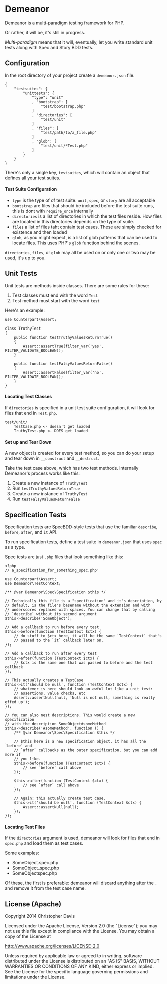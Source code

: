 # Demeanor

Demeanor is a multi-paradigm testing framework for PHP.

Or rather, it will be, it's still in progress.

*Multi-paradigm* means that it will, eventually, let you write standard unit
tests along with Spec and Story BDD tests.

## Configuration

In the root directory of your project create a `demeanor.json` file.

    {
        "testsuites": {
            "unittests": {
                "type": "unit"
                , "bootstrap": [
                    "test/bootstrap.php"
                ]
                , "directories": [
                    "test/unit"
                ]
                , "files": [
                    "test/path/to/a_file.php"
                ]
                , "glob": [
                    "test/unit/*Test.php"
                ]
            }
        }
    }

There's only a single key, `testsuites`, which will contain an object that
defines all your test suites.

#### Test Suite Configuration

- `type` is the type of of test suite. `unit`, `spec`, or `story` are all
  acceptable
- `bootstrap` are files that should be included before the test suite runs, this
  is dont with `require_once` internally
- `directories` is a list of directories in which the test files reside. How
  files are located in this directories depends on the type of suite.
- `files` a list of files taht contain test cases. These are simply checked for
  existence and then loaded
- `glob`, as you might expect, is a list of glob patterns that can be used to
  locate files. This uses PHP's `glob` function behind the scenes.

`directories`, `files`, or `glob` may all be used on or only one or two may be
used, it's up to you.

## Unit Tests

Unit tests are methods inside classes. There are some rules for these:

1. Test classes must end with the word `Test`
2. Test method must start with the word `test`

Here's an example:

    use Counterpart\Assert;

    class TruthyTest
    {
        public function testTruthyValuesReturnTrue()
        {
            Assert::assertTrue(filter_var('yes', FILTER_VALIDATE_BOOLEAN));
        }

        public function testFalsyValuesReturnFalse()
        {
            Assert::assertFalse(filter_var('no', FILTER_VALIDATE_BOOLEAN));
        }
    }

#### Locating Test Classes

If `directories` is specified in a unit test suite configuration, it will look
for files that end in `Test.php`.

    test/unit/
        TestCase.php <- doesn't get loaded
        TruthyTest.php <- DOES get loaded

#### Set up and Tear Down

A new object is created for every test method, so you can do your setup and tear
down in `__construct` and `__destruct`.

Take the test case above, which has two test methods. Internally Demeanor's
process works like this:

1. Create a new instance of `TruthyTest`
2. Run `testTruthyValuesReturnTrue`
3. Create a new instance of `TruthyTest`
4. Run `testFalsyValuesReturnFalse`

## Specification Tests

Specification tests are SpecBDD-style tests that use the familiar `describe`,
`before`, `after`, and `it` API.

To run specification tests, define a test suite in `demeanor.json` that uses
`spec` as a type.

Spec tests are just `.php` files that look something like this:

    <?php
    // a_specification_for_something_spec.php'

    use Counterpart\Assert;
    use Demeanor\TestContext;

    /** @var Demeanor\Spec\Specification $this */

    // Technically this file is a "specification" and it's description, by
    // default, is the file's basename without the extension and with
    // underscores replaced with spaces. You can change that by calling
    // `describe` without its second argument
    $this->describe('SomeObject');

    // Add a callback to run before every test
    $this->before(function (TestContext $ctx) {
        // do stuff to $ctx here, it will be the same `TestContext` that's
        // passed to the `it` callback later on.
    });

    // Add a callback to run after every test
    $this->after(function (TestContext $ctx) {
        // $ctx is the same one that was passed to before and the test callback
    });

    // This actually creates a TestCase
    $this->it('should be null', function (TestContext $ctx) {
        // whatever is here should look an awful lot like a unit test:
        // assertions, value checks, etc
        Assert::assertNull(null, 'Null is not null, something is really effed up');
    });

    // You can also nest descriptions. This would create a new specification
    // with the description SomeObject#someMethod
    $this->describe('#someMethod', function () {
        /** @var Demeanor\Spec\Specification $this */

        // $this here is a new specification object, it has all the `before` and
        // `after` callbacks as the outer specification, but you can add more if
        // you like.
        $this->before(function (TestContext $ctx) {
            // see `before` call above
        });

        $this->after(function (TestContext $ctx) {
            // see `after` call above
        });

        // Again: this actually create test case.
        $this->it('should be null', function (TestContext $ctx) {
            Assert::assertNull(null);
        });
    });

#### Locating Test Files

If the `directories` argument is used, demeanor will look for files that end in
`spec.php` and load them as test cases.

Some examples:

- SomeObject.spec.php
- SomeObject_spec.php
- SomeObjectspec.php

Of these, the first is preferable: demeanor will discard anything after
the `.` and remove it from the test case name.

## License (Apache)

Copyright 2014 Christopher Davis

Licensed under the Apache License, Version 2.0 (the "License");
you may not use this file except in compliance with the License.
You may obtain a copy of the License at

http://www.apache.org/licenses/LICENSE-2.0

Unless required by applicable law or agreed to in writing, software
distributed under the License is distributed on an "AS IS" BASIS,
WITHOUT WARRANTIES OR CONDITIONS OF ANY KIND, either express or implied.
See the License for the specific language governing permissions and
limitations under the License.
